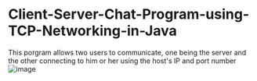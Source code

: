 # Client-Server-Chat-Program-using-TCP-Networking-in-Java
This porgram allows two users to communicate, one being the server and the other connecting to him or her using the host's IP and port number
![image](https://user-images.githubusercontent.com/77071056/228984875-8b900c71-913e-401f-91b0-60f28963f42f.png)
